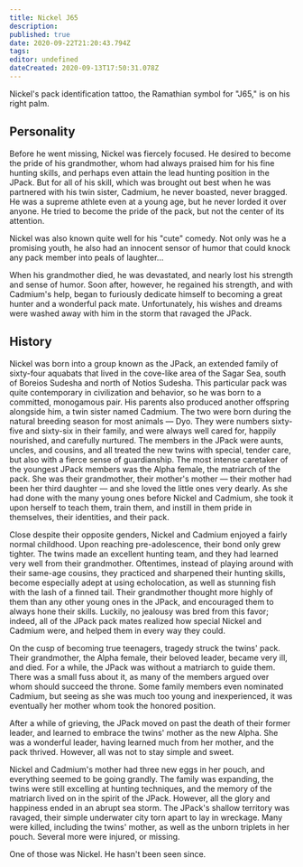 ```yaml
---
title: Nickel J65
description: 
published: true
date: 2020-09-22T21:20:43.794Z
tags: 
editor: undefined
dateCreated: 2020-09-13T17:50:31.078Z
---
```


Nickel's pack identification tattoo, the Ramathian symbol for "J65," is on his right palm.

Personality
-----------

Before he went missing, Nickel was fiercely focused. He desired to become the pride of his grandmother, whom had always praised him for his fine hunting skills, and perhaps even attain the lead hunting position in the JPack. But for all of his skill, which was brought out best when he was partnered with his twin sister, Cadmium, he never boasted, never bragged. He was a supreme athlete even at a young age, but he never lorded it over anyone. He tried to become the pride of the pack, but not the center of its attention.

Nickel was also known quite well for his "cute" comedy. Not only was he a promising youth, he also had an innocent sensor of humor that could knock any pack member into peals of laughter...

When his grandmother died, he was devastated, and nearly lost his strength and sense of humor. Soon after, however, he regained his strength, and with Cadmium's help, began to furiously dedicate himself to becoming a great hunter and a wonderful pack mate. Unfortunately, his wishes and dreams were washed away with him in the storm that ravaged the JPack.

History
-------

Nickel was born into a group known as the JPack, an extended family of sixty-four aquabats that lived in the cove-like area of the Sagar Sea, south of Boreios Sudesha and north of Notios Sudesha. This particular pack was quite contemporary in civilization and behavior, so he was born to a committed, monogamous pair. His parents also produced another offspring alongside him, a twin sister named Cadmium. The two were born during the natural breeding season for most animals — Dyo. They were numbers sixty-five and sixty-six in their family, and were always well cared for, happily nourished, and carefully nurtured. The members in the JPack were aunts, uncles, and cousins, and all treated the new twins with special, tender care, but also with a fierce sense of guardianship. The most intense caretaker of the youngest JPack members was the Alpha female, the matriarch of the pack. She was their grandmother, their mother's mother — their mother had been her third daughter — and she loved the little ones very dearly. As she had done with the many young ones before Nickel and Cadmium, she took it upon herself to teach them, train them, and instill in them pride in themselves, their identities, and their pack.

Close despite their opposite genders, Nickel and Cadmium enjoyed a fairly normal childhood. Upon reaching pre-adolescence, their bond only grew tighter. The twins made an excellent hunting team, and they had learned very well from their grandmother. Oftentimes, instead of playing around with their same-age cousins, they practiced and sharpened their hunting skills, become especially adept at using echolocation, as well as stunning fish with the lash of a finned tail. Their grandmother thought more highly of them than any other young ones in the JPack, and encouraged them to always hone their skills. Luckily, no jealousy was bred from this favor; indeed, all of the JPack pack mates realized how special Nickel and Cadmium were, and helped them in every way they could.

On the cusp of becoming true teenagers, tragedy struck the twins' pack. Their grandmother, the Alpha female, their beloved leader, became very ill, and died. For a while, the JPack was without a matriarch to guide them. There was a small fuss about it, as many of the members argued over whom should succeed the throne. Some family members even nominated Cadmium, but seeing as she was much too young and inexperienced, it was eventually her mother whom took the honored position.

After a while of grieving, the JPack moved on past the death of their former leader, and learned to embrace the twins' mother as the new Alpha. She was a wonderful leader, having learned much from her mother, and the pack thrived. However, all was not to stay simple and sweet.

Nickel and Cadmium's mother had three new eggs in her pouch, and everything seemed to be going grandly. The family was expanding, the twins were still excelling at hunting techniques, and the memory of the matriarch lived on in the spirit of the JPack. However, all the glory and happiness ended in an abrupt sea storm. The JPack's shallow territory was ravaged, their simple underwater city torn apart to lay in wreckage. Many were killed, including the twins' mother, as well as the unborn triplets in her pouch. Several more were injured, or missing.

One of those was Nickel. He hasn't been seen since.